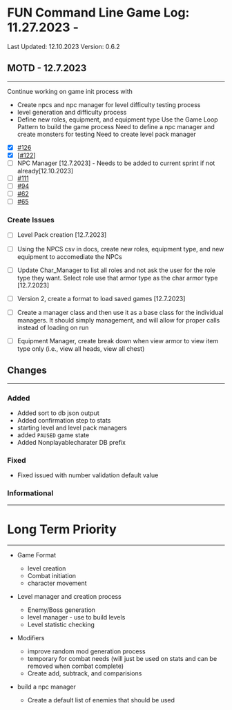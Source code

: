 # FUN Command Line Game Log: 11.27.2023 - 
<!-- Update: Current Log date -->

Last Updated: 12.10.2023 <!-- Update with previous log date -->
Version: 0.6.2
<!-- Update version number when changes made-->
<!-- Verions Additions 
  + 1.0.0 is for major project wide changes like adding a whole new concept/face change
    + V1 = MVP CLI version of game
    + V2 = integration of Textual package and any visiualization features
  + 0.1.0 is for current feature version updates including additions/removal/revamp of methods or parts (general idea of things)
  + 0.0.1 is for minor changes including: bug fixes, additions to current methods
 -->

## MOTD - 12.7.2023
-------------------

Continue working on game init process with 
- Create npcs and npc manager for level difficulty testing process
- level generation and difficulty process
- Define new roles, equipment, and equipment type
Use the Game Loop Pattern to build the game process
Need to define a npc manager and create monsters for testing
Need to create level pack manager

- [x] [#126](https://github.com/jevinevans/Game/issues/126)
- [x] [[#122](https://github.com/jevinevans/Game/issues/122)]
- [ ] NPC Manager [12.7.2023] - Needs to be added to current sprint if not already[12.10.2023]
- [ ] [#111](https://github.com/jevinevans/Game/issues/111)
- [ ] [#94](https://github.com/jevinevans/Game/issues/94)
- [ ] [#62](https://github.com/jevinevans/Game/issues/62)
- [ ] [#65](https://github.com/jevinevans/Game/issues/65)

### Create Issues
- [ ] Level Pack creation [12.7.2023]
- [ ] Using the NPCS csv in docs, create new roles, equipment type, and new equipment to accomediate the NPCs
- [ ] Update Char_Manager to list all roles and not ask the user for the role type they want. Select role use that armor type as the char armor type [12.7.2023]
- [ ] Version 2, create a format to load saved games [12.7.2023]
- [ ] Create a manager class and then use it as a base class for the individual managers. It should simply management, and will allow for proper calls instead of loading on run
- [ ] Equipment Manager, create break down when view armor to view item type only (i.e., view all heads, view all chest)


## Changes
------------------------------

### Added

- Added sort to db json output
- Added confirmation step to stats
- starting level and level pack managers
- added `PAUSED` game state
- Added Nonplayablecharater DB prefix

### Fixed
- Fixed issued with number validation default value

### Informational


------------------------------


# Long Term Priority
---------------------------
- Game Format
  - level creation
  - Combat initiation
  - character movement

- Level manager and creation process
  - Enemy/Boss generation
  - level manager - use to build levels
  - Level statistic checking

- Modifiers
  - improve random mod generation process
  - temporary for combat needs (will just be used on stats and can be removed when combat complete)
  - Create add, subtrack, and comparisions

- build a npc manager
  - Create a default list of enemies that should be used

